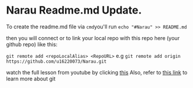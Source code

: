 
# Narau Readme.md Update.

To create the readme.md file via `cmd`you'll run `echo "#Narau" >> README.md`

then you will connect or to link your local repo with this repo here (your github repo) like this:

`git remote add <repoLocalAlias> <RepoURL>` e.g `git remote add origin https://github.com/u16220073/Narau.git`
 
watch the full lesson from youtube by clicking [this](https://www.youtube.com/watch?v=c3482qAzZLQ)
Also, refer to [this link](https://github.com/Sacred-Pilgrim/Learning) to learn more about git 
